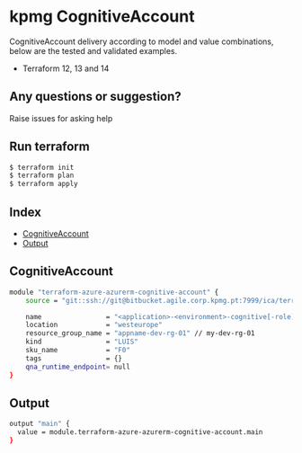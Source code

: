 # kpmg CognitiveAccount

CognitiveAccount delivery according to model and value combinations, below are the tested and validated examples.

  - Terraform 12, 13 and 14

## Any questions or suggestion?

Raise issues for asking help

## Run terraform

```bash
$ terraform init
$ terraform plan
$ terraform apply
```

## Index

- [CognitiveAccount](#CognitiveAccount)
- [Output](#output)

## CognitiveAccount<a name="CognitiveAccount"></a>
```bash
module "terraform-azure-azurerm-cognitive-account" {
    source = "git::ssh://git@bitbucket.agile.corp.kpmg.pt:7999/ica/terraform-azure-azurerm-cognitive-account.git"

    name                = "<application>-<environment>-cognitive[-role]-<seq number>"
    location            = "westeurope"
    resource_group_name = "appname-dev-rg-01" // my-dev-rg-01
    kind                = "LUIS"
    sku_name            = "F0"
    tags                = {}
    qna_runtime_endpoint= null
}
```

## Output<a name="output"></a>
```bash
output "main" {
  value = module.terraform-azure-azurerm-cognitive-account.main
}
```
